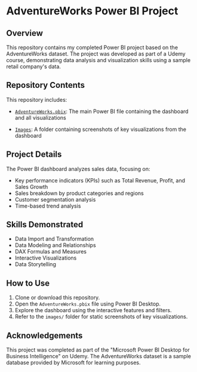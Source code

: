 # AdventureWorks Power BI Project

## Overview

This repository contains my completed Power BI project based on the AdventureWorks dataset. The project was developed as part of a Udemy course, demonstrating data analysis and visualization skills using a sample retail company's data.

## Repository Contents

This repository includes:

 - [`AdventureWorks.pbix`](./AdventureWorks.pbix): The main Power BI file containing the dashboard and all visualizations

 - [`Images`](./Images): A folder containing screenshots of key visualizations from the dashboard

## Project Details

The Power BI dashboard analyzes sales data, focusing on:
- Key performance indicators (KPIs) such as Total Revenue, Profit, and Sales Growth
- Sales breakdown by product categories and regions
- Customer segmentation analysis
- Time-based trend analysis

## Skills Demonstrated

- Data Import and Transformation
- Data Modeling and Relationships
- DAX Formulas and Measures
- Interactive Visualizations
- Data Storytelling

## How to Use

1. Clone or download this repository.
2. Open the `AdventureWorks.pbix` file using Power BI Desktop.
3. Explore the dashboard using the interactive features and filters.
4. Refer to the `images/` folder for static screenshots of key visualizations.

## Acknowledgements

This project was completed as part of the "Microsoft Power BI Desktop for Business Intelligence" on Udemy. The AdventureWorks dataset is a sample database provided by Microsoft for learning purposes.
